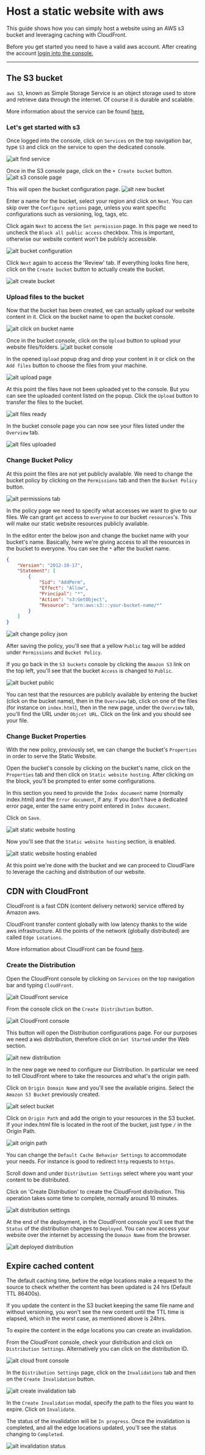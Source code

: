 # Host a static website with aws

This guide shows how you can simply host a website using an AWS s3 bucket and leveraging caching with CloudFront.

Before you get started you need to have a valid aws account. After creating the account [login into the console.](https://console.aws.amazon.com/console/home)

___

## The S3 bucket
`aws S3`, known as Simple Storage Service is an object storage used to store and retrieve data through the internet. Of course it is durable and scalable.

More information about the service can be found [here.](https://aws.amazon.com/s3/faqs/)

### Let's get started with s3
Once logged into the console, click on `Services` on the top navigation bar, type `S3` and click on the service to open the dedicated console.

![alt find service](/images/s3/find-s3-service.png)

Once in the S3 console page, click on the `+ Create bucket` button.
![alt s3 console page](/images/s3/s3-home.jpg)

This will open the bucket configuration page.
![alt new bucket](/images/s3/new-bucket.png)

Enter a name for the bucket, select your region and click on `Next`. You can skip over the `Configure options` page, unless you want specific configurations such as versioning, log, tags, etc.

Click again `Next` to access the `Set permission` page. In this page we need to uncheck the `Block all public access` checkbox. This is important, otherwise our website content won't be publicly accessible.

![alt bucket configuration](/images/s3/bucket-permissions.png)

Click `Next` again to access the 'Review' tab. If everything looks fine here, click on the `Create bucket` button to actually create the bucket.

![alt create bucket](/images/s3/create-bucket.png)

### Upload files to the bucket
Now that the bucket has been created, we can actually upload our website content in it.
Click on the bucket name to open the bucket console.

![alt click on bucket name](/images/s3/click-on-bucket.png)

Once in the bucket console, click on the `Upload` button to upload your website files/folders.
![alt bucket console](/images/s3/bucket-console.png)

In the opened `Upload` popup drag and drop your content in it or click on the `Add files` button to choose the files from your machine.

![alt upload page](/images/s3/upload-page.png)

At this point the files have not been uploaded yet to the console. But you can see the uploaded content listed on the popup. Click the `Upload` button to transfer the files to the bucket.

![alt files ready](/images/s3/files-ready.png)

In the bucket console page you can now see your files listed under the `Overview` tab.

![alt files uploaded](/images/s3/overview-tab.png)

### Change Bucket Policy

At this point the files are not yet publicly available. We need to change the bucket policy by clicking on the `Permissions` tab and then the `Bucket Policy` button.

![alt permissions tab](/images/s3/bucket-policy-tab.png)

In the policy page we need to specify what accesses we want to give to our files. We can grant `get` access to `everyone` to our bucket `resources`'s. This will make our static website resources publicly available.

In the editor enter the below json and change the bucket name with your bucket's name. Basically, here we're giving access to all the resources in the bucket to everyone. You can see the `*` after the bucket name.

```json
{
    "Version": "2012-10-17",
    "Statement": [
        {
            "Sid": "AddPerm",
            "Effect": "Allow",
            "Principal": "*",
            "Action": "s3:GetObject",
            "Resource": "arn:aws:s3:::your-bucket-name/*"
        }
    ]
}
```
![alt change policy json](/images/s3/change-policy-json.png)

After saving the policy, you'll see that a yellow `Public` tag will be added under `Permissions` and `Bucket Policy`.

If you go back in the `S3 buckets` console by clicking the `Amazon S3` link on the top left, you'll see that the bucket `Access` is changed to `Public`.

![alt bucket public](/images/s3/access-public.png)

You can test that the resources are publicly available by entering the bucket (click on the bucket name), then in the `Overview` tab, click on one of the files (for instance on `index.html`), then in the new page, under the `Overview` tab, you'll find the URL under `Objcet URL`. Click on the link and you should see your file.


### Change Bucket Properties
With the new policy, previously set, we can change the bucket's `Properties` in order to serve the Static Website.

Open the bucket's console by clicking on the bucket's name, click on the `Properties` tab and then click on `Static website hosting`. After clicking on the block, you'll be prompted to enter some configurations.

In this section you need to provide the `Index document` name (normally index.html) and the `Error document`, if any. If you don't have a dedicated error page, enter the same entry point entered in `Index document`.

Click on `Save`.

![alt static website hosting](/images/s3/hosting-configuration.png)



Now you'll see that the `Static website hosting` section, is enabled.

![alt static website hosting enabled](/images/s3/bucket-hosting.png)

At this point we're done with the bucket and we can proceed to CloudFlare to leverage the caching and distribution of our website.

## CDN with CloudFront
CloudFront is a fast CDN (content delivery network) service offered by Amazon aws.

CloudFront transfer content globally with low latency thanks to the wide aws infrastructure. All the points of the network (globally distributed) are called `Edge Locations`.

More information about CloudFront can be found [here](https://aws.amazon.com/cloudfront/?nc2=type_a).

### Create the Distribution
Open the CloudFront console by clicking on `Services` on the top navigation bar and typing `CloudFront`.

![alt CloudFront service](/images/cloudFront/cloud-front-service.png)

From the console click on the `Create Distribution` button.

![alt CloudFront console](/images/cloudFront/cloudFront-home.png)

This button will open the Distribution configurations page. For our purposes we need a `Web` distribution, therefore click on `Get Started` under the Web section.

![alt new distribution](/images/cloudFront/new-distribution-home.png)

In the new page we need to configure our Distribution. In particular we need to tell CloudFront where to take the resources and what's the origin path.

Click on `Origin Domain Name` and you'll see the available origins. Select the `Amazon S3 Bucket` previously created.

![alt select bucket](/images/cloudFront/select-bucket.png)

Click on `Origin Path` and add the origin to your resources in the S3 bucket. If your index.html file is located in the root of the bucket, just type `/` in the Origin Path.

![alt origin path](/images/cloudFront/origin-path.png)


You can change the `Default Cache Behavior Settings` to accommodate your needs. For instance is good to redirect `http` requests to `https`.

Scroll down and under `Distribution Settings` select where you want your content to be distributed.

Click on 'Create Distribution' to create the CloudFront distribution. This operation takes some time to complete, normally around 10 minutes.

![alt distribution settings](/images/cloudFront/distribution-settings.png)

At the end of the deployment, in the CloudFront console you'll see that the `Status` of the distribution changes to `Deployed`.
You can now access your website over the internet by accessing the `Domain Name` from the browser.

![alt deployed distribution](/images/cloudFront/deployed-distribution.png)


## Expire cached content
The default caching time, before the edge locations make a request to the source to check whether the content has been updated is 24 hrs (Default TTL 86400s).

If you update the content in the S3 bucket keeping the same file name and without versioning, you won't see the new content until the TTL time is elapsed, which in the worst case, as mentioned above is 24hrs.

To expire the content in the edge locations you can create an invalidation.

From the CloudFront console, check your distribution and click on `Distribution Settings`. Alternatively you can click on the distribution ID.


![alt cloud front console](/images/invalidations/cloud-front-console.png)

In the `Distribution Settings` page, click on the `Invalidations` tab and then on the `Create Invalidation` button.

![alt create invalidation tab](/images/invalidations/create-invalidation.png)

In the `Create Invalidation` modal, specify the path to the files you want to expire. Click on `Invalidate`.

The status of the invalidation will be `In progress`. Once the invalidation is completed, and all the edge locations updated, you'll see the status changing to `Completed`.

![alt invalidation status](/images/invalidations/invalidation-in-progress.png)
